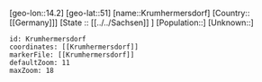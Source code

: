 ﻿---
location: [51,14.2]
mapzoom: [7,12] 
mapmarker: city 
type: City
tags:
- geo/City


SpocWebEntityId: 31670
isDeleted: false
confidential: public

---
[geo-lon::14.2]
[geo-lat::51]
[name::Krumhermersdorf]
[Country::[[Germany]]]
[State :: [[../../Sachsen]] ]
[Population::]
[Unknown::]


```leaflet
id: Krumhermersdorf
coordinates: [[Krumhermersdorf]]
markerFile: [[Krumhermersdorf]]
defaultZoom: 11 
maxZoom: 18
```
